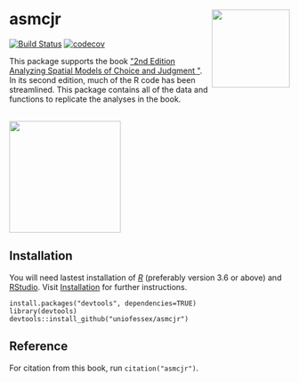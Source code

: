 # asmcjr <img src="man/figures/logo.png" width="140" align="right" /> <br /> 

[![Build Status](https://travis-ci.com/yl17124/asmcjr.svg?branch=master)](https://travis-ci.com/yl17124/asmcjr)
[![codecov](https://codecov.io/gh/davidycliao/asmcjr/branch/master/graph/badge.svg?token=OJKOF5SX9X)](https://codecov.io/gh/davidycliao/asmcjr)

This package supports the book ["2nd Edition Analyzing Spatial Models of Choice and Judgment "](https://www.routledge.com/Analyzing-Spatial-Models-of-Choice-and-Judgment/II-Bakker-Carroll-Hare-Poole-Rosenthal/p/book/9781138715332).  In its second edition, much of the R code has been streamlined. This package contains all of the data and functions to replicate the analyses in the book. 

<br />
<img src="https://raw.githack.com/yl17124/asmcjr/master/vignettes/book_image.jpg" width="200" align="center" />  
&nbsp;

## Installation
You will need lastest installation of [_R_](https://cran.r-project.org/mirrors.html) (preferably version 3.6 or above) and [RStudio](https://rstudio.com/products/rstudio/download/#download).  Visit [Installation](articles/installation.html) for further instructions.


```
install.packages("devtools", dependencies=TRUE)
library(devtools)
devtools::install_github("uniofessex/asmcjr")
```


## Reference
For citation from this book, run `citation("asmcjr")`.  

